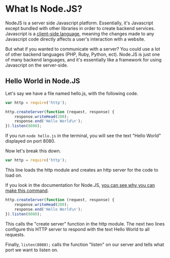 What Is Node.JS?
===============

NodeJS is a server side Javascript platform. Essentially, it's Javascript except
bundled with other libraries in order to create backend services. Javascript is
a [client-side language](https://github.com/BoilerCamp/how-to-webdev/blob/master/docs/client-side-js/What-is-JavaScript.md),
meaning the changes made to any Javascript code directly affects a user's
interaction with a website.

But what if you wanted to communicate with a server? You could use a lot of
other backend languages (PHP, Ruby, Python, ect). Node.JS is just one of many
backend languages, and it's essentially like a framework for using Javascript on
the server-side.

## Hello World in Node.JS

Let's say we have a file named hello.js, with the following code.

```js
var http = require('http');

http.createServer(function (request, response) {
    response.writeHead(200);
    response.end('Hello World\n');
}).listen(8080);
```

If you run `node hello.js` in the terminal, you will see the text "Hello World"
displayed on port 8080.

Now let's break this down.

```js
var http = require('http');
```

This line loads the http module and creates an http server for the code to load
on.

If you look in the documentation for Node.JS, [you can see why you can make this command](https://nodejs.org/api/http.html#http_http).


```js
http.createServer(function (request, response) {
    response.writeHead(200);
    response.end('Hello World\n');
}).listen(8080);
```

This calls the "create server" function in the http module. The next two lines
configure this HTTP server to respond with the text Hello World to all requests.

Finally, `listen(8080);` calls the function "listen" on our server and tells
what port we want to listen on.
